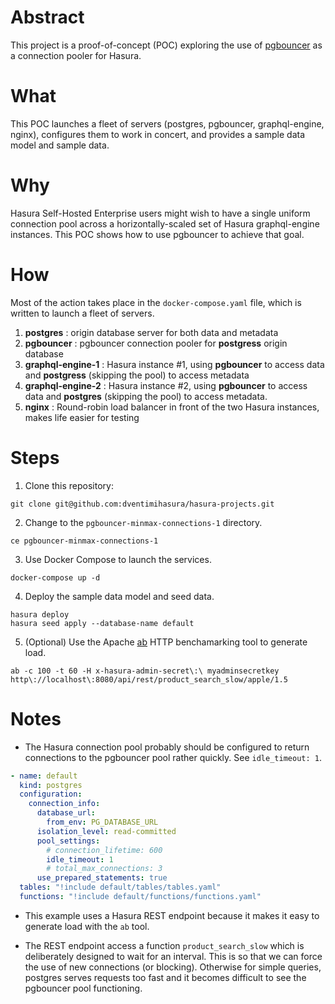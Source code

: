 # Abstract #

This project is a proof-of-concept (POC) exploring the use of
[pgbouncer](https://www.pgbouncer.org/ "pgbouncer") as a connection
pooler for Hasura.

# What #

This POC launches a fleet of servers (postgres, pgbouncer,
graphql-engine, nginx), configures them to work in concert, and
provides a sample data model and sample data.

# Why #

Hasura Self-Hosted Enterprise users might wish to have a single
uniform connection pool across a horizontally-scaled set of Hasura
graphql-engine instances.  This POC shows how to use pgbouncer to
achieve that goal.

# How #

Most of the action takes place in the `docker-compose.yaml` file,
which is written to launch a fleet of servers.

1. **postgres** : origin database server for both data and metadata
2. **pgbouncer** : pgbouncer connection pooler for **postgress**
   origin database
3. **graphql-engine-1** : Hasura instance #1, using **pgbouncer** to
   access data and **postgress** (skipping the pool) to access
   metadata
4. **graphql-engine-2** : Hasura instance #2, using **pgbouncer** to
   access data and **postgres** (skipping the pool) to access metadata. 
5. **nginx** : Round-robin load balancer in front of the two Hasura
   instances, makes life easier for testing

# Steps #

1. Clone this repository:

```shell
git clone git@github.com:dventimihasura/hasura-projects.git
```

2. Change to the `pgbouncer-minmax-connections-1` directory.

```shell
ce pgbouncer-minmax-connections-1
```

3. Use Docker Compose to launch the services.

```shell
docker-compose up -d
```

4. Deploy the sample data model and seed data.

```shell
hasura deploy
hasura seed apply --database-name default
```

5. (Optional) Use the Apache
   [ab](https://httpd.apache.org/docs/2.4/programs/ab.html) HTTP
   benchamarking tool to generate load.
   
   
```shell
ab -c 100 -t 60 -H x-hasura-admin-secret\:\ myadminsecretkey http\://localhost\:8080/api/rest/product_search_slow/apple/1.5
```

# Notes #

  * The Hasura connection pool probably should be configured to return
    connections to the pgbouncer pool rather quickly.  See
    `idle_timeout: 1`.
	
```yaml
- name: default
  kind: postgres
  configuration:
    connection_info:
      database_url:
        from_env: PG_DATABASE_URL
      isolation_level: read-committed
      pool_settings:
        # connection_lifetime: 600
        idle_timeout: 1
        # total_max_connections: 3
      use_prepared_statements: true
  tables: "!include default/tables/tables.yaml"
  functions: "!include default/functions/functions.yaml"
```
	
  * This example uses a Hasura REST endpoint because it makes it easy
    to generate load with the `ab` tool.

  * The REST endpoint access a function `product_search_slow` which is
    deliberately designed to wait for an interval.  This is so that
    we can force the use of new connections (or blocking).  Otherwise
    for simple queries, postgres serves requests too fast and it
    becomes difficult to see the pgbouncer pool functioning.
